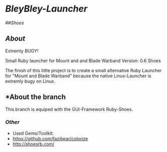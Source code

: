 # _BleyBley-Launcher_
##_Shoes_


## *About* 
Extremly BUGY!

Small Ruby launcher for Mount and and Blade Warband 
Version: 0.6 Shoes

The finish of this little project is to create a small alternative Ruby Launcher for "Mount and Blade Warband"
because the native Linux-Launcher is extremly bugy on Linux.

## *About the branch
This branch is equiped with the GUI-Framework Ruby-Shoes.

### *Other*
* Used Gems/Toolkit: 
* https://github.com/fazibear/colorize
* http://shoesrb.com/
